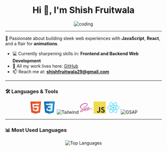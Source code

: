 <h1 align="center">Hi 👋, I'm Shish Fruitwala</h1>

<p align="center">
  <img src="https://i.pinimg.com/originals/e4/26/70/e426702edf874b181aced1e2fa5c6cde.gif" alt="coding" width="300"/>
</p>

---

🚀 Passionate about building sleek web experiences with **JavaScript**, **React**, and a flair for **animations**.

- 💻 Currently sharpening skills in: **Frontend and Backend Web Development**
- 🧠 All my work lives here: [GitHub](https://github.com/C0nfu5ing-5pring)
- 📫 Reach me at: **shishfruitwala29@gmail.com**

---

### 🛠️ Languages & Tools

<p align="center">
  <img src="https://raw.githubusercontent.com/devicons/devicon/master/icons/html5/html5-original.svg" alt="HTML" width="40" />
  <img src="https://raw.githubusercontent.com/devicons/devicon/master/icons/css3/css3-original.svg" alt="CSS" width="40" />
  <img src="https://www.vectorlogo.zone/logos/tailwindcss/tailwindcss-icon.svg" alt="Tailwind" width="40" />
  <img src="https://raw.githubusercontent.com/devicons/devicon/master/icons/sass/sass-original.svg" alt="SASS" width="40" />
  <img src="https://raw.githubusercontent.com/devicons/devicon/master/icons/javascript/javascript-original.svg" alt="JavaScript" width="40" />
  <img src="https://raw.githubusercontent.com/devicons/devicon/master/icons/react/react-original.svg" alt="React" width="40" />
  <img src="https://raw.githubusercontent.com/devicons/devicon/master/icons/gsap/gsap-original.svg" alt="GSAP" width="40" />
</p>

---

### 📊 Most Used Languages

<p align="center">
  <img src="https://github-readme-stats.vercel.app/api/top-langs/?username=C0nfu5ing-5pring&layout=compact&theme=tokyonight" alt="Top Languages" />
</p>

